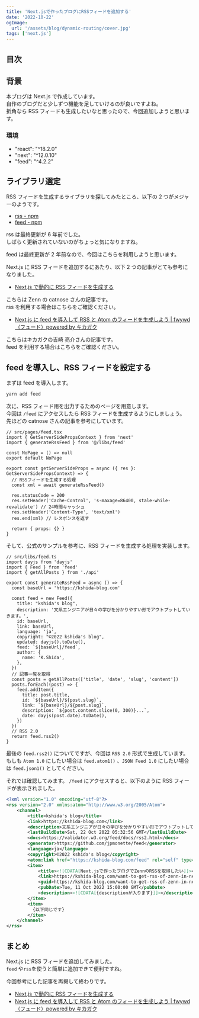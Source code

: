 ```yaml
---
title: 'Next.jsで作ったブログにRSSフィードを追加する'
date: '2022-10-22'
ogImage:
  url: '/assets/blog/dynamic-routing/cover.jpg'
tags: ['next.js']
---
```


## 目次

## 背景

本ブログは Next.js で作成しています。  
自作のブログだと少しずつ機能を足していけるのが良いですよね。  
折角なら RSS フィードも生成したいなと思ったので、今回追加しようと思います。

### 環境

- "react": "^18.2.0"
- "next": "^12.0.10"
- "feed": "^4.2.2"

## ライブラリ選定

RSS フィードを生成するライブラリを探してみたところ、以下の 2 つがメジャーのようです。

- [rss - npm](https://www.npmjs.com/package/rss)
- [feed - npm](https://www.npmjs.com/package/feed)

rss は最終更新が 6 年前でした。  
しばらく更新されていないのがちょっと気になりますね。

feed は最終更新が 2 年前なので、今回はこちらを利用しようと思います。

Next.js に RSS フィードを追加するにあたり、以下 2 つの記事がとても参考になりました。

- [Next.js で動的に RSS フィードを生成する](https://zenn.dev/catnose99/articles/c7754ba6e4adac)

こちらは Zenn の catnose さんの記事です。  
rss を利用する場合はこちらをご確認ください。

- [Next.js に feed を導入して RSS と Atom のフィードを生成しよう | fwywd（フュード）powered by キカガク](https://fwywd.com/tech/next-feed-rss-atom)

こちらはキカガクの吉崎 亮介さんの記事です。  
feed を利用する場合はこちらをご確認ください。

## feed を導入し、RSS フィードを設定する

まずは feed を導入します。

```bash
yarn add feed
```

次に、RSS フィード用を出力するためのページを用意します。  
今回は `/feed` にアクセスしたら RSS フィードを生成するようにしましょう。  
先ほどの catnose さんの記事を参考にしています。

```tsx
// src/pages/feed.tsx
import { GetServerSidePropsContext } from 'next'
import { generateRssFeed } from '@/libs/feed'

const NoPage = () => null
export default NoPage

export const getServerSideProps = async ({ res }: GetServerSidePropsContext) => {
  // RSSフィードを生成する処理
  const xml = await generateRssFeed()

  res.statusCode = 200
  res.setHeader('Cache-Control', 's-maxage=86400, stale-while-revalidate') // 24時間キャッシュ
  res.setHeader('Content-Type', 'text/xml')
  res.end(xml) // レスポンスを返す

  return { props: {} }
}
```

そして、公式のサンプルを参考に、RSS フィードを生成する処理を実装します。

```tsx
// src/libs/feed.ts
import dayjs from 'dayjs'
import { Feed } from 'feed'
import { getAllPosts } from './api'

export const generateRssFeed = async () => {
  const baseUrl = 'https://kshida-blog.com'

  const feed = new Feed({
    title: "kshida's blog",
    description: '文系エンジニアが日々の学びを分かりやすい形でアウトプットしていきます。',
    id: baseUrl,
    link: baseUrl,
    language: 'ja',
    copyright: "©2022 kshida's blog",
    updated: dayjs().toDate(),
    feed: `${baseUrl}/feed`,
    author: {
      name: 'K.Shida',
    },
  })
  // 記事一覧を取得
  const posts = getAllPosts(['title', 'date', 'slug', 'content'])
  posts.forEach((post) => {
    feed.addItem({
      title: post.title,
      id: `${baseUrl}/${post.slug}`,
      link: `${baseUrl}/${post.slug}`,
      description: `${post.content.slice(0, 300)}...`,
      date: dayjs(post.date).toDate(),
    })
  })
  // RSS 2.0
  return feed.rss2()
}
```

最後の `feed.rss2()` についてですが、今回は `RSS 2.0` 形式で生成しています。  
もしも `Atom 1.0` にしたい場合は `feed.atom1()` 、`JSON Feed 1.0` にしたい場合は `feed.json1()` としてください。

それでは確認してみます。
`/feed` にアクセスすると、以下のように RSS フィードが表示されました。

```xml
<?xml version="1.0" encoding="utf-8"?>
<rss version="2.0" xmlns:atom="http://www.w3.org/2005/Atom">
    <channel>
        <title>kshida's blog</title>
        <link>https://kshida-blog.com</link>
        <description>文系エンジニアが日々の学びを分かりやすい形でアウトプットしていきます。</description>
        <lastBuildDate>Sat, 22 Oct 2022 05:32:56 GMT</lastBuildDate>
        <docs>https://validator.w3.org/feed/docs/rss2.html</docs>
        <generator>https://github.com/jpmonette/feed</generator>
        <language>ja</language>
        <copyright>©2022 kshida's blog</copyright>
        <atom:link href="https://kshida-blog.com/feed" rel="self" type="application/rss+xml"/>
        <item>
            <title><![CDATA[Next.jsで作ったブログでZennのRSSを取得したい]]></title>
            <link>https://kshida-blog.com/want-to-get-rss-of-zenn-in-next-js</link>
            <guid>https://kshida-blog.com/want-to-get-rss-of-zenn-in-next-js</guid>
            <pubDate>Tue, 11 Oct 2022 15:00:00 GMT</pubDate>
            <description><![CDATA[{descriptionが入ります}]]></description>
        </item>
        <item>
          {以下同じです}
        </item>
    </channel>
</rss>
```

## まとめ

Next.js に RSS フィードを追加してみました。  
`feed` や`rss`を使うと簡単に追加できて便利ですね。

今回参考にした記事を再掲して終わりです。

- [Next.js で動的に RSS フィードを生成する](https://zenn.dev/catnose99/articles/c7754ba6e4adac)
- [Next.js に feed を導入して RSS と Atom のフィードを生成しよう | fwywd（フュード）powered by キカガク](https://fwywd.com/tech/next-feed-rss-atom)
